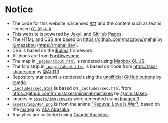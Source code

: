 # Notice

* The code for this website is licensed [`MIT`](/LICENSE-MIT.md) and the content such as text is licensed [`CC-BY-4.0`](/LICENSE-CC.md).
* This website is powered by [Jekyll](https://jekyllrb.com) and [GitHub Pages](https://pages.github.com).
* The HTML and CSS are based on https://github.com/mazabou/mehai by [@mazabou](https://github.com/mazabou) (https://mehai.dev).
* CSS is based on the [Bulma](https://bulma.io) framework.
* All icons are from [FontAwesome](https://fontawesome.com/).
* The map in [`_pages/about.html`](/_pages/about.html) is rendered using [Mapbox GL JS](https://www.mapbox.com/mapbox-gljs).
* The film strip in [`_pages/about.html`](/_pages/about.html) is based on code from https://css-shape.com by [@Afif13](https://github.com/Afif13).
* Repository star count is rendered using the [unofficial GitHub buttons](https://ghbtns.com) by [@mdo](https://github.com/mdo).
* [`_includes/seo.html`](_includes/seo.html) is based on `_includes/seo.html` from https://github.com/mmistakes/minimal-mistakes by [@mmistakes](https://github.com/mmistakes).
* Images in [`assets/img/covers`](/assets/img/covers/) were generated using [Imagen 3](https://deepmind.google/technologies/imagen-3/).
* [`assets/img/404.png`](/assets/img/404.png) is from the anime ["Kaguya: Love is War?](https://en.wikipedia.org/wiki/Kaguya-sama:_Love_Is_War%3F), based on the [manga](https://en.wikipedia.org/wiki/Kaguya-sama:_Love_Is_War) by [Aka Akasaka](https://x.com/akasaka_aka).
* Analytics are collected using [Google Analytics](https://developers.google.com/analytics).
